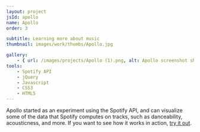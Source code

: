 ```yaml
---
layout: project
jsId: apollo
name: Apollo
order: 3

subtitle: Learning more about music
thumbnail: images/work/thumbs/Apollo.jpg

gallery:
    - { url: /images/projects/Apollo (1).png, alt: Apollo screenshot showing graph of musical features for an album }
tools:
    - Spotify API
    - jQuery
    - Javascript
    - CSS3
    - HTML5
---
```


Apollo started as an experiment using the Spotify API, and can visualize some of the data that Spotify computes on tracks, such as danceability, acousticness, and more. If you want to see how it works in action, <a href='http://viktorkoves.com/apollo'>try it out</a>.
